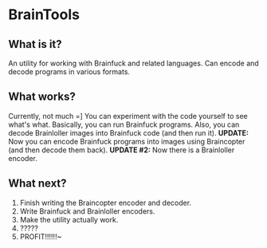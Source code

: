 BrainTools
===========

What is it?
------------
An utility for working with Brainfuck and related languages. Can encode and decode programs in various
formats.

What works?
------------
Currently, not much =] You can experiment with the code yourself to see what's what.
Basically, you can run Brainfuck programs.
Also, you can decode Brainloller images into Brainfuck code (and then run it).
__UPDATE:__ Now you can encode Brainfuck programs into images using Braincopter (and then decode them back).
__UPDATE #2:__ Now there is a Brainloller encoder.

What next?
-----------
1. Finish writing the Braincopter encoder and decoder.
2. Write Brainfuck and Brainloller encoders.
3. Make the utility actually work.
4. ?????
5. PROFIT!!!!!!~